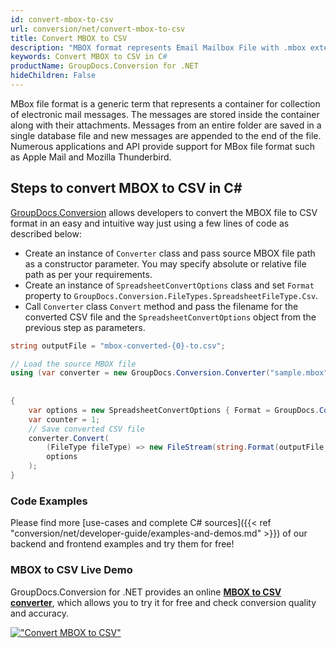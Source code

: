 ```yaml
---
id: convert-mbox-to-csv
url: conversion/net/convert-mbox-to-csv
title: Convert MBOX to CSV
description: "MBOX format represents Email Mailbox File with .mbox extension. Learn how to convert MBOX to CSV file programmatically in C# language using GroupDocs.Conversion for .NET library."
keywords: Convert MBOX to CSV in C#
productName: GroupDocs.Conversion for .NET
hideChildren: False
---
```


MBox file format is a generic term that represents a container for collection of electronic mail messages. The messages are stored inside the container along with their attachments. Messages from an entire folder are saved in a single database file and new messages are appended to the end of the file. Numerous applications and API provide support for MBox file format such as Apple Mail and Mozilla Thunderbird.

## Steps to convert MBOX to CSV in C#

[GroupDocs.Conversion](https://products.groupdocs.com/conversion/net) allows developers to convert the MBOX file to CSV format in an easy and intuitive way just using a few lines of code as described below:

* Create an instance of `Converter` class and pass source MBOX file path as a constructor parameter. You may specify absolute or relative file path as per your requirements. 
* Create an instance of `SpreadsheetConvertOptions` class and set `Format` property to `GroupDocs.Conversion.FileTypes.SpreadsheetFileType.Csv`.
* Call `Converter` class `Convert` method and pass the filename for the converted CSV file and the `SpreadsheetConvertOptions` object from the previous step as parameters.

```csharp
string outputFile = "mbox-converted-{0}-to.csv";

// Load the source MBOX file
using (var converter = new GroupDocs.Conversion.Converter("sample.mbox", fileType => fileType == EmailFileType.Mbox
                                                                                                            ? new MboxLoadOptions()
                                                                                                            : null))
{
    var options = new SpreadsheetConvertOptions { Format = GroupDocs.Conversion.FileTypes.SpreadsheetFileType.Csv };
	var counter = 1;
    // Save converted CSV file
    converter.Convert(
		(FileType fileType) => new FileStream(string.Format(outputFile, counter++), FileMode.Create),
        options
    );            
}
```

### Code Examples

Please find more [use-cases and complete C# sources]({{< ref "conversion/net/developer-guide/examples-and-demos.md" >}}) of our backend and frontend examples and try them for free!

### MBOX to CSV Live Demo

GroupDocs.Conversion for .NET provides an online [**MBOX to CSV converter**](https://products.groupdocs.app/conversion/mbox-to-csv), which allows you to try it for free and check conversion quality and accuracy.

[!["Convert MBOX to CSV"](conversion/net/images/convert-to-csv/convert-mbox-to-csv.png)](https://products.groupdocs.app/conversion/mbox-to-csv)